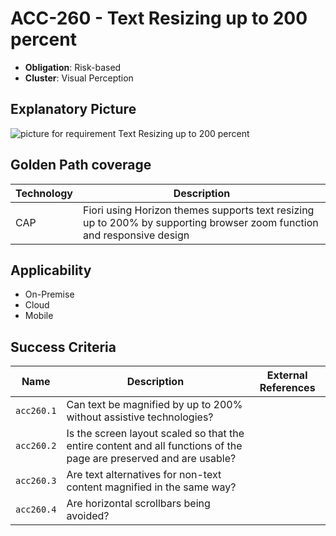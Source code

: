 # ACC-260 - Text Resizing up to 200 percent

- **Obligation**: Risk-based
- **Cluster**: Visual Perception


## Explanatory Picture
![picture for requirement Text Resizing up to 200 percent](../../pictures/acc260-eyecatcher.png "picture for requirement Text Resizing up to 200 percent")


## Golden Path coverage

| Technology | Description | 
| ----- | ---------- | 
| CAP | Fiori using Horizon themes supports text resizing up to 200% by supporting browser zoom function and responsive design | |



## Applicability

- On-Premise
- Cloud
- Mobile



## Success Criteria

| Name | Description | External References |
| ----- | ---------- | ------------------- |
| `acc260.1` | Can text be magnified by up to 200% without assistive technologies? | |
| `acc260.2` | Is the screen layout scaled so that the entire content and all functions of the page are preserved and are usable?  | |
| `acc260.3` | Are text alternatives for non-text content magnified in the same way?  | |
| `acc260.4` | Are horizontal scrollbars being avoided? | |

